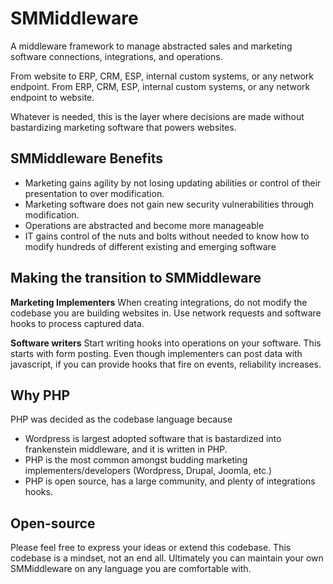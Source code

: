 # SMMiddleware
A middleware framework to manage abstracted sales and marketing software connections, integrations, and operations.

From website to ERP, CRM, ESP, internal custom systems, or any network endpoint.
From ERP, CRM, ESP, internal custom systems, or any network endpoint to website.

Whatever is needed, this is the layer where decisions are made without bastardizing marketing software that powers websites. 

## SMMiddleware Benefits
- Marketing gains agility by not losing updating abilities or control of their presentation to over modification.
- Marketing software does not gain new security vulnerabilities through modification.
- Operations are abstracted and become more manageable
- IT gains control of the nuts and bolts without needed to know how to modify hundreds of different existing and emerging software

## Making the transition to SMMiddleware
**Marketing Implementers**
When creating integrations, do not modify the codebase you are building websites in. Use network requests and software hooks to process captured data.

**Software writers**
Start writing hooks into operations on your software. This starts with form posting. Even though implementers can post data with javascript, if you can provide hooks that fire on events, reliability increases.

## Why PHP
PHP was decided as the codebase language because
- Wordpress is largest adopted software that is bastardized into frankenstein middleware, and it is written in PHP.
- PHP is the most common amongst budding marketing implementers/developers (Wordpress, Drupal, Joomla, etc.)
- PHP is open source, has a large community, and plenty of integrations hooks.

## Open-source
Please feel free to express your ideas or extend this codebase. This codebase is a mindset, not an end all. Ultimately you can maintain your own SMMiddleware on any language you are comfortable with.
